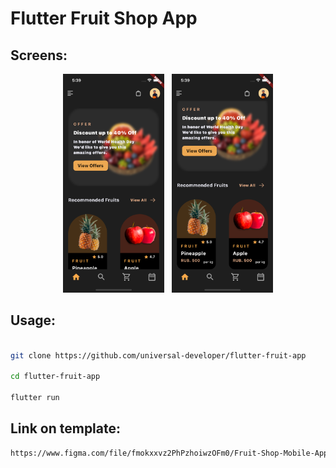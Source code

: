 <h1>Flutter Fruit Shop App</h1>

<h2>Screens: </h2>

<p align="center"><img src="git-images/1.png" height="350px"/> &nbsp; <img src="git-images/2.png" height="350px"/></p>


<h2>Usage: </h2>

```bash

git clone https://github.com/universal-developer/flutter-fruit-app

cd flutter-fruit-app

flutter run

```

<h2>Link on template: </h2>

```bash
https://www.figma.com/file/fmokxxvz2PhPzhoiwzOFm0/Fruit-Shop-Mobile-App-UI-(Community)?node-id=1%3A335
```
